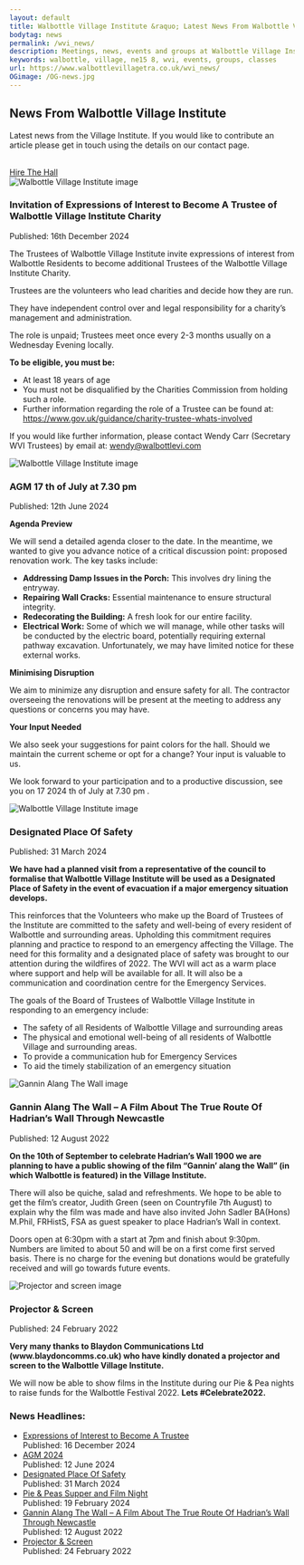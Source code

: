```yaml
---
layout: default
title: Walbottle Village Institute &raquo; Latest News From Walbottle Village Institute
bodytag: news
permalink: /wvi_news/
description: Meetings, news, events and groups at Walbottle Village Institute. Hall and facilities detail and hire rates.
keywords: walbottle, village, ne15 8, wvi, events, groups, classes
url: https://www.walbottlevillagetra.co.uk/wvi_news/
OGimage: /OG-news.jpg
---
```

<div class="container-fluid">
	<div class="row intro">  
	  	<div class="col-sm-8 col-xs-12">
			<h2><strong>News From Walbottle Village Institute</strong></h2>
			  <p>Latest news from the Village Institute. If you would like to contribute an article please get in touch using the details on our contact page.<br><br></p>
		</div>   
	  	<div class="col-sm-4 col-xs-12">
			<a href="../wvi_hire/" title="hire the institute hall" target="_self" class="hire" accesskey="h">Hire The Hall</a>
		</div>  
	</div> 
	<div class="row group-list">
		<div class="col-sm-8 col-xs-12">
			<div class="col-xs-12 newsWrap">
				<div class="row" id="trustees">
					<div class="article">
						<div class="col-md-4 col-sm-12 col-xs-12">
							<img src="../assets/images/wvi-01.jpg" loading="lazy" alt="Walbottle Village Institute image" class="img-responsive">
						</div>
						<div class="col-md-8 col-sm-12 col-xs-12">
							<h3><strong>Invitation of Expressions of Interest to Become A Trustee of Walbottle Village Institute Charity</strong></h3>
							<p class="date">Published: 16th December 2024</p>
    <p>The Trustees of Walbottle Village Institute invite expressions of interest from Walbottle Residents to become additional Trustees of the Walbottle Village Institute Charity.</p>
<p>Trustees are the volunteers who lead charities and decide how they are run.</p>
<p>They have independent control over and legal responsibility for a charity’s management and administration.</p>
<p>The role is unpaid; Trustees meet once every 2-3 months usually on a Wednesday Evening locally.</p>
							<p><strong>To be eligible, you must be:</strong></p>
							<ul>
								<li>At least 18 years of age</li>
								<li>You must not be disqualified by the Charities Commission from holding such a role.</li>
								<li>Further information regarding the role of a Trustee can be found at: 
<a href="www.gov.uk/guidance/charity-trustee-whats-involved" title="view link in a new tab" target="_blank">https://www.gov.uk/guidance/charity-trustee-whats-involved</a></li>
							</ul>
							<p>If you would like further information, please contact Wendy Carr (Secretary WVI Trustees) by email at: <a href="mailto:wendy@walbottlevi.com" title="email Wendy Carr">wendy@walbottlevi.com</a></p>
						</div>
					</div>
				</div>
			</div>
			<div class="col-xs-12 newsWrap">
				<div class="row" id="AGM">
					<div class="article">
						<div class="col-md-4 col-sm-12 col-xs-12">
							<img src="../assets/images/wvi-01.jpg" loading="lazy" alt="Walbottle Village Institute image" class="img-responsive">
						</div>
						<div class="col-md-8 col-sm-12 col-xs-12">
							<h3><strong>AGM 17 th of July at 7.30 pm </strong></h3>
							<p class="date">Published: 12th June 2024</p>
    <p><strong>Agenda Preview</strong></p>
    <p>We will send a detailed agenda closer to the date. In the meantime, we wanted to give you advance notice of a critical discussion point: proposed renovation work. The key tasks include:</p>
    <ul>
        <li><strong>Addressing Damp Issues in the Porch:</strong> This involves dry lining the entryway.</li>
        <li><strong>Repairing Wall Cracks:</strong> Essential maintenance to ensure structural integrity.</li>
        <li><strong>Redecorating the Building:</strong> A fresh look for our entire facility.</li>
        <li><strong>Electrical Work:</strong> Some of which we will manage, while other tasks will be conducted by the electric board, potentially requiring external pathway excavation. Unfortunately, we may have limited notice for these external works.</li>
    </ul>
    <p><strong>Minimising Disruption</strong></p>
    <p>We aim to minimize any disruption and ensure safety for all. The contractor overseeing the renovations will be present at the meeting to address any questions or concerns you may have.</p>
    <p><strong>Your Input Needed</strong></p>
    <p>We also seek your suggestions for paint colors for the hall. Should we maintain the current scheme or opt for a change? Your input is valuable to us.</p>
    <p>We look forward to your participation and to a productive discussion, see you on 17 2024 th of July at 7.30 pm .</p>						</div>
					</div>
				</div>
			</div>
			<div class="col-xs-12 newsWrap">
				<div class="row" id="safety">
					<div class="article">
						<div class="col-md-4 col-sm-12 col-xs-12">
							<img src="../assets/images/wvi-01.jpg" loading="lazy" alt="Walbottle Village Institute image" class="img-responsive">
						</div>
						<div class="col-md-8 col-sm-12 col-xs-12">
							<h3><strong>Designated Place Of Safety</strong></h3>
							<p class="date">Published: 31 March 2024</p>
							<p><strong>We have had a planned visit from a representative of the council to formalise that Walbottle Village Institute will be used as a Designated Place of Safety in the event of evacuation if a major emergency situation develops.</strong></p>
							<p>This reinforces that the Volunteers who make up the Board of Trustees of the Institute are committed to the safety and well-being of every resident of Walbottle and surrounding areas. Upholding this commitment requires planning and practice to respond to an emergency affecting the Village. The need for this formality and a designated place of safety was brought to our attention during the wildfires of 2022. The WVI will act as a warm place where support and help will be available for all. It will also be a communication and coordination centre for the Emergency Services.</p>
							<p>The goals of the Board of Trustees of Walbottle Village Institute in responding to an emergency include:</p>
							<ul>
								<li>The safety of all Residents of Walbottle Village and surrounding areas</li>
								<li>The physical and emotional well-being of all residents of Walbottle Village and surrounding areas.</li>
								<li>To provide a communication hub for Emergency Services</li>
								<li>To aid the timely stabilization of an emergency situation</li>
							</ul>
						</div>
					</div>
				</div>
			</div>
			<div class="col-xs-12 newsWrap">
				<div class="row" id="gannin">
					<div class="article">
						<div class="col-md-4 col-sm-12 col-xs-12">
							<img src="../assets/images/gannin@4x-80.jpg" loading="lazy" alt="Gannin Alang The Wall image" class="img-responsive">
						</div>
						<div class="col-md-8 col-sm-12 col-xs-12">
							<h3><strong>Gannin Alang The Wall – A Film About The True Route Of Hadrian’s Wall Through Newcastle</strong></h3>
							<p class="date">Published: 12 August 2022</p>
							<p><strong>On the 10th of September to celebrate Hadrian’s Wall 1900 we are planning to have a public showing of the film “Gannin’ alang the Wall” (in which Walbottle is featured) in the Village Institute.</strong></p>
							<p>There will also be quiche, salad and refreshments. We hope to be able to get the film’s creator, Judith Green (seen on Countryfile 7th August) to explain why the film was made and have also invited John Sadler BA(Hons) M.Phil, FRHistS, FSA as guest speaker to place Hadrian’s Wall in context.</p>
							<p>Doors open at 6:30pm with a start at 7pm and finish about 9:30pm. Numbers are limited to about 50 and will be on a first come first served basis. There is no charge for the evening but donations would be gratefully received and will go towards future events.</p>
						</div>
					</div>
				</div>
			</div>
			<div class="col-xs-12 newsWrap">
				<div class="row" id="projector">
					<div class="article">
						<div class="col-md-4 col-sm-12 col-xs-12">
							<img src="../assets/images/projector.jpg" loading="lazy" alt="Projector and screen image" class="img-responsive">
						</div>
						<div class="col-md-8 col-sm-12 col-xs-12">
							<h3><strong>Projector &amp; Screen</strong></h3>
							<p class="date">Published: 24 February 2022</p>
							<p><strong>Very many thanks to Blaydon Communications Ltd (www.blaydoncomms.co.uk) who have kindly donated a projector and screen to the Walbottle Village Institute.</strong></p>
							<p>We will now be able to show films in the Institute during our Pie &amp; Pea nights to raise funds for the Walbottle Festival 2022. <strong>Lets #Celebrate2022.</strong></p>
						</div>
					</div>
				</div>
			</div>
		</div>
		<div class="col-xs-4 group-listings">
			<div class="group-listings-wrap">
			<h3><strong>News Headlines:</strong></h3>
			<ul>
			<li><a href="#trustees" title="view 'Trustees' article">Expressions of Interest to Become A Trustee</a><br><span>Published: 16 December 2024</span></li>
			<li><a href="#AGM" title="view 'AGM' article">AGM 2024</a><br><span>Published: 12 June 2024</span></li>
			<li><a href="#safety" title="view 'Designated Place Of Safety' article">Designated Place Of Safety</a><br><span>Published: 31 March 2024</span></li>
			<li><a href="#pie_peas" title="view 'Pie &amp; Peas Supper and Film Night' article">Pie &amp; Peas Supper and Film Night</a><br><span>Published: 19 February 2024</span></li>
			<li><a href="#gannin" title="view 'Gannin Alang The Wall' article">Gannin Alang The Wall – A Film About The True Route Of Hadrian’s Wall Through Newcastle</a><br><span>Published: 12 August 2022</span></li>
			<li><a href="#gannin" title="view 'Projector &amp; Screen' article">Projector &amp; Screen</a><br><span>Published: 24 February 2022</span></li>
			</ul>
			</div>
		</div> 
	</div>
</div> <!-- /container -->
